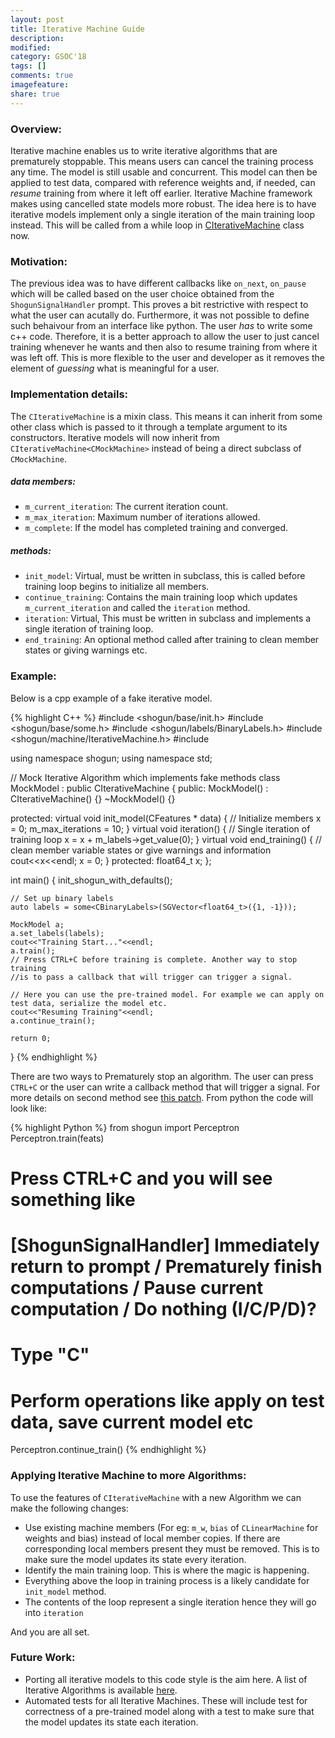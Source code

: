 ```yaml
---
layout: post
title: Iterative Machine Guide
description:
modified:
category: GSOC'18
tags: []
comments: true
imagefeature:
share: true
---
```


### Overview:
Iterative machine enables us to write iterative algorithms that are prematurely stoppable. This means users can cancel the training process any time. The model is still usable and concurrent. This model can then be applied to test data, compared with reference weights and, if needed, can *resume* training from where it left off earlier. Iterative Machine framework makes using cancelled state models more robust.
The idea here is to have iterative models implement only a single iteration of the main training loop instead. This will be called from a while loop in [CIterativeMachine](https://github.com/shogun-toolbox/shogun/tree/develop/src/shogun/machine/IterativeMachine.h#62) class now. 

### Motivation:
The previous idea was to have different callbacks like ```on_next```, ```on_pause``` which will be called based on the user choice obtained from the ```ShogunSignalHandler``` prompt. This proves a bit restrictive with respect to what the user can acutally do. Furthermore, it was not possible to define such behaivour from an interface like python. The user *has* to write some c++ code. Therefore, it is a better approach to allow the user to just cancel training whenever he wants and then also to resume training from where it was left off. This is more flexible to the user and developer as it removes the element of *guessing* what is meaningful for a user.

### Implementation details:

The ```CIterativeMachine``` is a mixin class. This means it can inherit from some other class which is passed to it through a template argument to its constructors. Iterative models will now inherit from ```CIterativeMachine<CMockMachine>``` instead of being a direct subclass of ```CMockMachine```.
##### data members:
- ```m_current_iteration```: The current iteration count.
- ```m_max_iteration```: Maximum number of iterations allowed.
- ```m_complete```: If the model has completed training and converged.
##### methods:
- ```init_model```: Virtual, must be written in subclass, this is called before training loop begins to initialize all members.
- ```continue_training```: Contains the main training loop which updates ```m_current_iteration``` and called the ```iteration``` method.
- ```iteration```: Virtual, This must be written in subclass and implements a single iteration of training loop.
- ```end_training```: An optional method called after training to clean member states or giving warnings etc.

### Example:
Below is a cpp example of a fake iterative model. 


{% highlight C++ %}
#include <shogun/base/init.h>
#include <shogun/base/some.h>
#include <shogun/labels/BinaryLabels.h>
#include <shogun/machine/IterativeMachine.h>
#include <iostream>

using namespace shogun;
using namespace std;

// Mock Iterative Algorithm which implements fake methods
class MockModel : public CIterativeMachine<CMachine> 
{
public:
	MockModel() : CIterativeMachine<CMachine>() {}
	~MockModel() {}

protected:
	virtual void init_model(CFeatures * data) 
	{
	    // Initialize members
	    x = 0;
      m_max_iterations = 10;
	}
	virtual void iteration()
	{
	    // Single iteration of training loop
	    x = x + m_labels->get_value(0);
	}
    virtual void end_training()
    {
      // clean member variable states or give warnings and information
      cout<<x<<endl;
      x = 0;
    }
protected:
    float64_t x;
};

int main() 
{
	init_shogun_with_defaults();
  
	// Set up binary labels
	auto labels = some<CBinaryLabels>(SGVector<float64_t>({1, -1}));

	MockModel a;
	a.set_labels(labels);
    cout<<"Training Start..."<<endl;
	a.train();
    // Press CTRL+C before training is complete. Another way to stop training 
    //is to pass a callback that will trigger can trigger a signal.
    
    // Here you can use the pre-trained model. For example we can apply on test data, serialize the model etc.
    cout<<"Resuming Training"<<endl;
    a.continue_train();

	return 0;
}
{% endhighlight %}

There are two ways to Prematurely stop an algorithm. The user can press ```CTRL+C``` or the user can write a callback method that will trigger a signal. For more details on second method see [this patch](https://github.com/shogun-toolbox/shogun/pull/4293). From python the code will look like:

{% highlight Python %}
from shogun import Perceptron
Perceptron.train(feats)
# Press CTRL+C and you will see something like
# [ShogunSignalHandler] Immediately return to prompt / Prematurely finish computations / Pause current computation / Do nothing (I/C/P/D)?
# Type "C"
# Perform operations like apply on test data, save current model etc
Perceptron.continue_train()
{% endhighlight %}

### Applying Iterative Machine to more Algorithms:

To use the features of ```CIterativeMachine``` with a new Algorithm we can make the following changes:

- Use existing machine members (For eg: ```m_w```, ```bias``` of ```CLinearMachine``` for weights and bias) instead of local member copies. If there are corresponding local members present they must be removed. This is to make sure the model updates its state every iteration.
- Identify the main training loop. This is where the magic is happening.
- Everything above the loop in training process is a likely candidate for ```init_model``` method.
- The contents of the loop represent a single iteration hence they will go into ```iteration```

And you are all set.

### Future Work:
- Porting all iterative models to this code style is the aim here. A list of Iterative Algorithms is available [here](https://github.com/shogun-toolbox/shogun/wiki/List-of-iterative-algorithms).
- Automated tests for all Iterative Machines. These will include test for correctness of a pre-trained model along with a test to make sure that the model updates its state each iteration.
